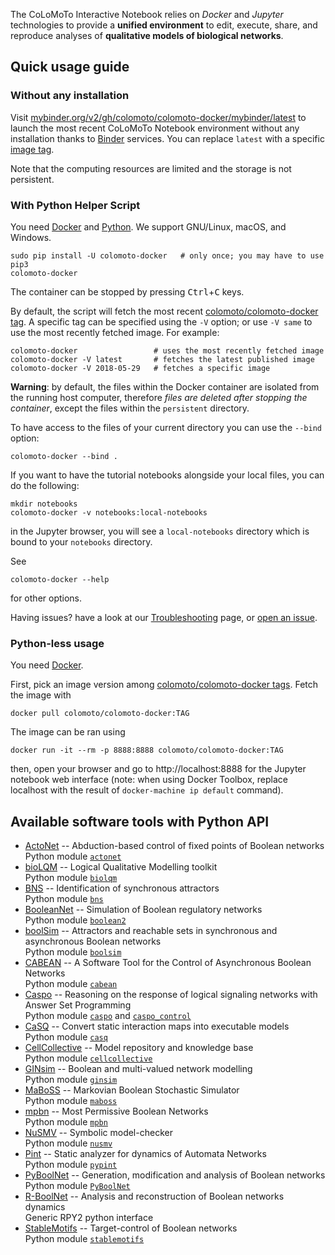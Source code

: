 ---
---

The CoLoMoTo Interactive Notebook relies on *Docker* and *Jupyter*
technologies to provide a **unified environment** to edit, execute, share,
and reproduce analyses of **qualitative models of biological networks**.

## Quick usage guide

### Without any installation

Visit [mybinder.org/v2/gh/colomoto/colomoto-docker/mybinder/latest](https://mybinder.org/v2/gh/colomoto/colomoto-docker/mybinder/latest) to launch the most recent CoLoMoTo Notebook environment without any installation thanks to [Binder](https://mybinder.org) services. You can replace `latest` with a specific [image tag](https://github.com/colomoto/colomoto-docker/releases).

Note that the computing resources are limited and the storage is not persistent.

### With Python Helper Script

You need [Docker](https://docs.docker.com/get-docker/) and [Python](http://python.org).
We support GNU/Linux, macOS, and Windows.

    sudo pip install -U colomoto-docker   # only once; you may have to use pip3
    colomoto-docker

The container can be stopped by pressing <kbd>Ctrl</kbd>+<kbd>C</kbd> keys.

By default, the script will fetch the most recent [colomoto/colomoto-docker tag](https://github.com/colomoto/colomoto-docker/releases). A specific tag can be specified using the `-V` option; or use `-V same` to use the most recently fetched image. For example:

    colomoto-docker                 # uses the most recently fetched image
    colomoto-docker -V latest       # fetches the latest published image
    colomoto-docker -V 2018-05-29   # fetches a specific image

**Warning**: by default, the files within the Docker container are isolated from the running host computer, therefore *files are deleted after stopping the container*, except the files within the `persistent` directory.

To have access to the files of your current directory you can use the `--bind` option:

    colomoto-docker --bind .

If you want to have the tutorial notebooks alongside your local files, you can
do the following:

    mkdir notebooks
    colomoto-docker -v notebooks:local-notebooks

in the Jupyter browser, you will see a `local-notebooks` directory which is
bound to your `notebooks` directory.

See

    colomoto-docker --help

for other options.

Having issues? have a look at our [Troubleshooting](https://github.com/colomoto/colomoto-docker/blob/master/TROUBLESHOOTING.md) page, or [open an issue](https://github.com/colomoto/colomoto-docker/issues).

### Python-less usage

You need [Docker](https://docs.docker.com/get-docker/).

First, pick an image version among [colomoto/colomoto-docker tags](https://github.com/colomoto/colomoto-docker/releases).
Fetch the image with

    docker pull colomoto/colomoto-docker:TAG

The image can be ran using

    docker run -it --rm -p 8888:8888 colomoto/colomoto-docker:TAG

then, open your browser and go to http://localhost:8888 for the Jupyter notebook web interface
(note: when using Docker Toolbox, replace localhost with the result of
`docker-machine ip default` command).

## Available software tools with Python API

* [ActoNet](https://github.com/algorecell/pyActoNet) -- Abduction-based control of fixed points of Boolean networks<br/>
  Python module [`actonet`](https://github.com/algorecell/pyActoNet)
* [bioLQM](http://colomoto.org/biolqm/) -- Logical Qualitative Modelling toolkit<br/>
  Python module [`biolqm`](https://github.com/GINsim/GINsim-python)
* [BNS](https://people.kth.se/~dubrova/BNS/user_manual.html) -- Identification of synchronous attractors<br>
  Python module [`bns`](https://github.com/colomoto/bns-python)
* [BooleanNet](https://github.com/ialbert/booleannet) -- Simulation of Boolean regulatory networks<br>
  Python module [`boolean2`](https://github.com/ialbert/booleannet)
* [boolSim](https://www.vital-it.ch/research/software/boolSim) -- Attractors and reachable sets in synchronous and asynchronous Boolean networks<br>
  Python module [`boolsim`](https://github.com/colomoto/boolSim-python)
* [CABEAN](https://satoss.uni.lu/software/CABEAN/) -- A Software Tool for the Control of Asynchronous Boolean Networks<br/>
  Python module [`cabean`](https://github.com/algorecell/cabean-python)
* [Caspo](https://bioasp.github.io/caspo/) -- Reasoning on the response of logical signaling networks with Answer Set Programming<br/>
  Python module [`caspo`](https://bioasp.github.io/caspo/) and [`caspo_control`](https://github.com/algorecell/caspo-control)
* [CaSQ](https://github.com/soli/casq) -- Convert static interaction maps into executable models<br/>
  Python module [`casq`](https://github.com/soli/casq)
* [CellCollective](https://cellcollective.org) -- Model repository and knowledge base<br/>
  Python module [`cellcollective`](https://github.com/colomoto/colomoto-jupyter)
* [GINsim](http://ginsim.org) -- Boolean and multi-valued network modelling<br/>
  Python module [`ginsim`](https://github.com/GINsim/GINsim-python)
* [MaBoSS](http://maboss.curie.fr) -- Markovian Boolean Stochastic Simulator<br/>
  Python module [`maboss`](https://github.com/colomoto/pyMaBoSS)
* [mpbn](https://github.com/pauleve/mpbn) -- Most Permissive Boolean Networks<br/>
  Python module [`mpbn`](https://github.com/pauleve/mpbn)
* [NuSMV](http://nusmv.fbk.eu) -- Symbolic model-checker<br/>
  Python module [`nusmv`](https://github.com/colomoto/colomoto-jupyter)
* [Pint](https://loicpauleve.name/pint) -- Static analyzer for dynamics of Automata Networks<br/>
  Python module [`pypint`](https://github.com/pauleve/pypint)
* [PyBoolNet](https://github.com/hklarner/PyBoolNet) -- Generation, modification and analysis of Boolean networks<br>
  Python module [`PyBoolNet`](https://github.com/hklarner/PyBoolNet)
* [R-BoolNet](https://cran.r-project.org/package=BoolNet) -- Analysis and reconstruction of Boolean networks dynamics<br/>
  Generic RPY2 python interface
* [StableMotifs](https://github.com/jgtz/StableMotifs) -- Target-control of Boolean networks<br/>
  Python module [`stablemotifs`](https://github.com/algorecell/StableMotifs-python)
